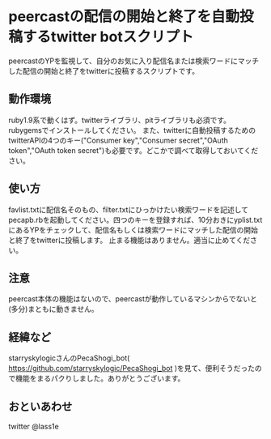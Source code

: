 peercastの配信の開始と終了を自動投稿するtwitter botスクリプト
=============================================================
peercastのYPを監視して、自分のお気に入り配信名または検索ワードにマッチした配信の開始と終了をtwitterに投稿するスクリプトです。

動作環境
--------
ruby1.9系で動くはず。twitterライブラリ、pitライブラリも必須です。rubygemsでインストールしてください。
また、twitterに自動投稿するためのtwitterAPIの4つのキー("Consumer key","Consumer secret","OAuth token","OAuth token secret")も必要です。どこかで調べて取得しておいてください。


使い方
------
favlist.txtに配信名そのもの、filter.txtにひっかけたい検索ワードを記述してpecapb.rbを起動してください。四つのキーを登録すれば、10分おきにyplist.txtにあるYPをチェックして、配信名もしくは検索ワードにマッチした配信の開始と終了をtwitterに投稿します。
止まる機能はありません。適当に止めてください。

注意
----
peercast本体の機能はないので、peercastが動作しているマシンからでないと(多分)まともに動きません。

経緯など
--------
starryskylogicさんのPecaShogi_bot( https://github.com/starryskylogic/PecaShogi_bot )を見て、便利そうだったので機能をまるパクりしました。ありがとうございます。

おといあわせ
------------
twitter @lass1e